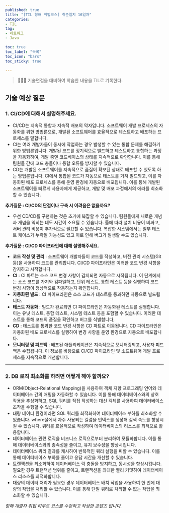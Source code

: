 ```yaml
---
published: true
title: "[TIL 항해 취업코스] 취준일지 16일차"
categories: 
- TIL
tag:
- 네트워크
- Java

toc: true
toc_label: "목록"
toc_icon: "bars"
toc_sticky: true

---
```

> 👩🏻‍💻 기술면접을 대비하여 학습한 내용을 TIL로 기록한다.

## 기술 예상 질문
### 1. CI/CD에 대해서 설명해주세요.

* CI/CD는 지속적 통합과 지속적 배포의 약자입니다. 소프트웨어 개발 프로세스의 자동화를 위한 방법론으로, 개발된 소프트웨어를 효율적으로 테스트하고 배포하는 프로세스를 말합니다.
* CI는 여러 개발자들이 동시에 작업하는 경우 발생할 수 있는 통합 문제를 해결하기 위한 방법론입니다. 개발된 코드를 정기적으로 빌드하고 테스트하고 통합하는 과정을 자동화하여, 개발 중엔 코드베이스의 상태를 지속적으로 확인합니다. 이를 통해 팀원들 간에 코드 충돌이나 통합 오류를 방지할 수 있습니다.
* CD는 개발된 소프트웨어를 지속적으로 품질이 확보된 상태로 배포할 수 있도록 하는 방법론입니다. CI에서 통합된 코드가 자동으로 테스트를 거쳐 빌드되고, 이를 자동화된 배포 프로세스를 통해 운영 환경에 자동으로 배포됩니다. 이를 통해 개발된 소프트웨어를 빠르게 사용자에게 제공하고, 개발 및 배포 과정에서의 에러를 최소화할 수 있습니다.

**추가질문 : CI/CD의 단점이나 구축 시 어려움은 없을까요?**
* 우선 CD/CD를 구현하는 것은 초기에 복잡할 수 있습니다. 팀원들에게 새로운 개념과 개념을 익히는 데도 시간이 소요될 수 있습니다. 툴에 따라 설치 비용이 비싸고, 서버 관리 비용이 추가적으로 필요할 수 있습니다. 복잡한 시스템에서는 일부 테스트 케이스가 누락될 가능성도 있고 이로 인해 버그가 발생할 수도 있습니다.

**추가질문 : CI/CD 파이프라인에 대해 설명해주세요.**
* **코드 작성 및 관리** : 소프트웨어 개발자들이 코드를 작성하고, 버전 관리 시스템(Git 등)을 사용하여 코드를 관리합니다. CI/CD 파이프라인은 이러한 코드 변경 사항을 감지하고 시작합니다.
* **CI** : CI 파트는 소스 코드 변경 사항이 감지되면 자동으로 시작됩니다. 이 단계에서는 소스 코드를 가져와 컴파일하고, 단위 테스트, 통합 테스트 등을 실행하여 코드 변경 사항이 정상적으로 작동하는지 확인합니다.
* **자동화된 빌드** : CI 파이프라인은 소스 코드가 테스트를 통과하면 자동으로 빌드됩니다. 
* **테스트 자동화** : 빌드가 완료되면 CI 파이프라인은 자동화된 테스트를 실행합니다. 이는 유닛 테스트, 통합 테스트, 시스템 테스트 등을 포함할 수 있습니다. 이러한 테스트를 통해 코드의 품질을 확인하고 버그를 식별합니다,
* **CD** : 테스트를 통과한 코드 변경 사항은 CD 파트로 이동됩니다. CD 파이프라인은 자동화된 배포 프로세스를 실행하여 변경 사항을 운영 환경으로 자동으로 배포합니다.
* **모니터링 및 피드백** : 배포된 애플리케이션은 지속적으로 모니터링되고, 사용자 피드백은 수집됩니다. 이 정보를 바탕으로 CI/CD 파이프라인 및 소프트웨어 개발 프로세스를 지속적으로 개선합니다.

---

### 2. DB 로직 최소화를 하려면 어떻게 해야 할까요?
* ORM(Object-Relational Mapping)을 사용하여 객체 지향 프로그래밍 언어와 데이터베이스 간의 매핑을 자동화할 수 있습니다. 이를 통해 데이터베이스와의 상호 작용을 추상화하고, SQL 쿼리를 직접 작성하는 대신 객체를 사용하여 데이터베이스 조작을 수행할 수 있습니다.
* 대량 데이터 환경이라면 SQL 쿼리를 최적화하여 데이터베이스 부하를 최소화할 수 있습니다. where절에서 자주 사용되는 컬럼을 인덱스를 생성해 검색 속도를 향상시킬 수 있습니다, 쿼리를 효율적으로 작성하여 데이터베이스의 리소스를 최적으로 활용합니다.
* 데이터베이스 관련 로직을 비즈니스 로직으로부터 분리하여 모듈화합니다. 이를 통해 데이터베이스와의 종속성을 줄이고, 유지 보수성을 향상시킵니다.
* 데이터베이스 쿼리 결과를 캐시하여 반복적인 쿼리 실행을 피할 수 있습니다. 이를 통해 데이터베이스 부하를 줄이고 응답 시간을 개선할 수 있습니다.
* 트랜잭션을 최소화하여 데이터베이스 락 충돌을 방지하고, 동시성을 향상시킵니다. 필요한 경우 트랜잭션 범위를 줄이고, 트랜잭션을 최대한 빨리 커밋하여 데이터베이스 리소스를 최적화합니다.  
* 대량의 데이터 처리가 필요한 경우 데이터베이스 배치 작업을 사용하여 한 번에 대량의 작업을 처리할 수 있습니다. 이를 통해 단일 쿼리로 처리할 수 없는 작업을 최소화할 수 있습니다.


_항해 개발자 취업 리부트 코스를 수강하고 작성한 콘텐츠 입니다._